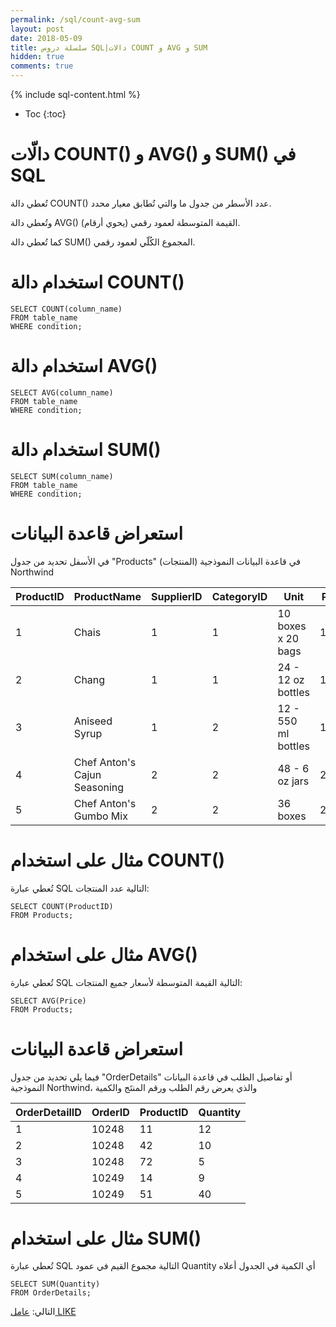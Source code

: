 ```yaml
---
permalink: /sql/count-avg-sum
layout: post
date: 2018-05-09
title: سلسلة دروس SQL|دالات COUNT و AVG و SUM
hidden: true
comments: true
---
```


{% include sql-content.html %}

* Toc
{:toc}

# دالّات COUNT() و AVG() و SUM() في SQL

تُعطي دالة COUNT() عدد الأسطر من جدول ما والتي تُطابق معيار محدد.

وتُعطي دالة AVG() القيمة المتوسطة لعمود رقمي (يحوي أرقام).

كما تُعطي دالة SUM() المجموع الكُلّي لعمود رقمي.

# استخدام دالة COUNT()

	SELECT COUNT(column_name)
	FROM table_name
	WHERE condition;


# استخدام دالة AVG()

	SELECT AVG(column_name)
	FROM table_name
	WHERE condition;

# استخدام دالة SUM()

	SELECT SUM(column_name)
	FROM table_name
	WHERE condition;

# استعراض قاعدة البيانات

في الأسفل تحديد من جدول "Products" (المنتجات) في قاعدة البيانات النموذجية Northwind


|ProductID |	ProductName	| SupplierID	| CategoryID	| Unit	| Price|
|----------|--------------------|----------------|------------|------|-------|
|1	| Chais	| 1	| 1	| 10 boxes x 20 bags	| 18
|2	| Chang	| 1	| 1	| 24 - 12 oz bottles	| 19
|3	| Aniseed Syrup	| 1	| 2	| 12 - 550 ml bottles	| 10
|4	| Chef Anton's Cajun Seasoning	| 2	| 2	| 48 - 6 oz jars	| 22
|5	| Chef Anton's Gumbo Mix	| 2	| 2	| 36 boxes	| 21.35

# مثال على استخدام COUNT()

تُعطي عبارة SQL التالية عدد المنتجات:

	SELECT COUNT(ProductID)
	FROM Products;

# مثال على استخدام AVG()

تُعطي عبارة SQL التالية القيمة المتوسطة ﻷسعار جميع المنتجات:

	SELECT AVG(Price)
	FROM Products;

# استعراض قاعدة البيانات 

فيما يلي تحديد من جدول "OrderDetails" أو تفاصيل الطلب في قاعدة البيانات النموذجية Northwind، والذي يعرض رقم الطلب ورقم المنتَج والكمية

|OrderDetailID|	OrderID	| ProductID	| Quantity
|----------|-------|------------|------------
|1	|10248	|11	|12
|2	|10248	|42	|10
|3	|10248	|72	|5
|4	|10249	|14	|9
|5	|10249	|51	|40

# مثال على استخدام SUM()

تُعطي عبارة SQL التالية مجموع القيم في عمود Quantity أي الكمية في الجدول أعلاه

	SELECT SUM(Quantity)
	FROM OrderDetails;

التالي: [عامل LIKE](like)
